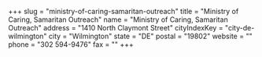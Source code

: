 +++
slug = "ministry-of-caring-samaritan-outreach"
title = "Ministry of Caring, Samaritan Outreach"
name = "Ministry of Caring, Samaritan Outreach"
address = "1410 North Claymont Street"
cityIndexKey = "city-de-wilmington"
city = "Wilmington"
state = "DE"
postal = "19802"
website = ""
phone = "302 594-9476"
fax = ""
+++
